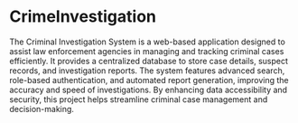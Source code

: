 # CrimeInvestigation
The Criminal Investigation System is a web-based application designed to assist law enforcement agencies in managing and tracking criminal cases efficiently. It provides a centralized database to store case details, suspect records, and investigation reports. The system features advanced search, role-based authentication, and automated report generation, improving the accuracy and speed of investigations. By enhancing data accessibility and security, this project helps streamline criminal case management and decision-making.
